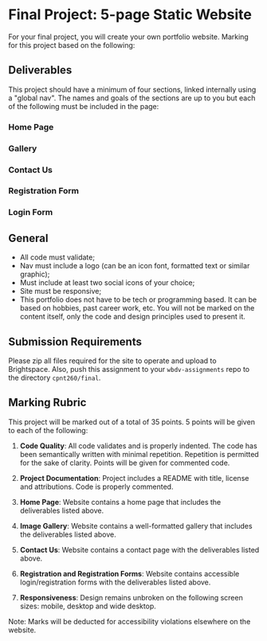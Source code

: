 # Final Project: 5-page Static Website
For your final project, you will create your own portfolio website. Marking for this project based on the following:

## Deliverables
This project should have a minimum of four sections, linked internally using a "global nav". The names and goals of the sections are up to you but each of the following must be included in the page:

### Home Page

### Gallery

### Contact Us

### Registration Form

### Login Form

## General
- All code must validate;
- Nav must include a logo (can be an icon font, formatted text or similar graphic);
- Must include at least two social icons of your choice;
- Site must be responsive;
- This portfolio does not have to be tech or programming based. It can be based on hobbies, past career work, etc. You will not be marked on the content itself, only the code and design principles used to present it.

## Submission Requirements

Please zip all files required for the site to operate and upload to Brightspace. Also, push this assignment to your `wbdv-assignments` repo to the directory `cpnt260/final`.

## Marking Rubric
This project will be marked out of a total of 35 points. 5 points will be given to each of the following:

1. **Code Quality**: All code validates and is properly indented. The code has been semantically written with minimal repetition. Repetition is permitted for the sake of clarity. Points will be given for commented code.

2. **Project Documentation**: Project includes a README with title, license and attributions. Code is properly commented.

3. **Home Page**: Website contains a home page that includes the deliverables listed above.

4. **Image Gallery**: Website contains a well-formatted gallery that includes the deliverables listed above.

5. **Contact Us**: Website contains a contact page with the deliverables listed above.

6. **Registration and Registration Forms**: Website contains accessible login/registration forms with the deliverables listed above.

7. **Responsiveness**: Design remains unbroken on the following screen sizes: mobile, desktop and wide desktop.

Note: Marks will be deducted for accessibility violations elsewhere on the website.